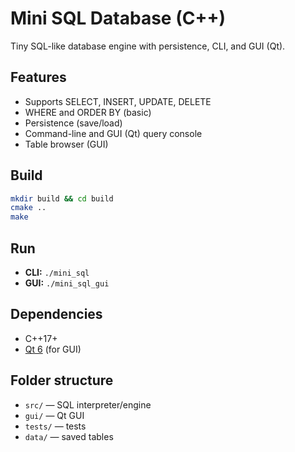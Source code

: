 # Mini SQL Database (C++)

Tiny SQL-like database engine with persistence, CLI, and GUI (Qt).

## Features
- Supports SELECT, INSERT, UPDATE, DELETE
- WHERE and ORDER BY (basic)
- Persistence (save/load)
- Command-line and GUI (Qt) query console
- Table browser (GUI)

## Build
```bash
mkdir build && cd build
cmake ..
make
```

## Run
- **CLI:** `./mini_sql`
- **GUI:** `./mini_sql_gui`

## Dependencies
- C++17+
- [Qt 6](https://www.qt.io/) (for GUI)

## Folder structure
- `src/` — SQL interpreter/engine
- `gui/` — Qt GUI
- `tests/` — tests
- `data/` — saved tables